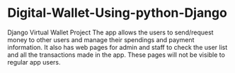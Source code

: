 # Digital-Wallet-Using-python-Django
Django Virtual Wallet Project The app allows the users to send/request money to other users and manage their spendings and payment information. It also has web pages for admin and staff to check the user list and all the transactions made in the app. These pages will not be visible to regular app users.
